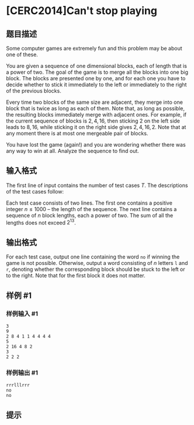 # [CERC2014]Can't stop playing

## 题目描述

Some computer games are extremely fun and this problem may be about one of these.

You are given a sequence of one dimensional blocks, each of length that is a power of two.
The goal of the game is to merge all the blocks into one big block. The blocks are presented
one by one, and for each one you have to decide whether to stick it immediately to the left or
immediately to the right of the previous blocks.

Every time two blocks of the same size are adjacent, they merge into one block that is twice
as long as each of them. Note that, as long as possible, the resulting blocks immediately merge
with adjacent ones. For example, if the current sequence of blocks is $2, 4, 16$, then sticking $2$ on
the left side leads to $8, 16$, while sticking it on the right side gives $2, 4, 16, 2$. Note that at any
moment there is at most one mergeable pair of blocks.

You have lost the game (again!) and you are wondering whether there was any way to win at all. Analyze the sequence to find out.

## 输入格式

The first line of input contains the number of test cases $T$. The descriptions of the test cases follow:

Each test case consists of two lines. The first one contains a positive integer $n \leq 1 000$ – the
length of the sequence. The next line contains a sequence of $n$ block lengths, each a power of two. The sum of all the lengths does not exceed $2^{13}$.

## 输出格式

For each test case, output one line containing the word $\texttt{no}$ if winning the game is not possible. Otherwise, output a word consisting of $n$ letters $\texttt{l}$ and $\texttt{r}$, denoting whether the corresponding block should be stuck to the left or to the right. Note that for the first block it does not matter.

## 样例 #1

### 样例输入 #1
```
3
9
2 8 4 1 1 4 4 4 4
5
2 16 4 8 2
3
2 2 2
```

### 样例输出 #1

```
rrrlllrrr
no
no
```

## 提示


